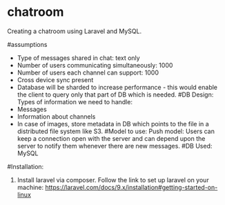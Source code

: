 # chatroom
Creating a chatroom using Laravel and MySQL.


#assumptions
- Type of messages shared in chat: text only 
- Number of users communicating simultaneously: 1000
- Number of users each channel can support: 1000
- Cross device sync present
- Database will be sharded to increase performance - this would enable the client to query only that part of DB which is needed. 
#DB Design:
Types of information we need to handle:
- Messages
- Information about channels
- In case of images, store metadata in DB which points to the file in a distributed file system like S3.
#Model to use:
Push model: Users can keep a connection open with the server and can depend upon the server to notify them whenever there are new messages.
#DB Used: 
MySQL

#Installation:
1. Install laravel via composer. Follow the link to set up laravel on your machine: https://laravel.com/docs/9.x/installation#getting-started-on-linux
